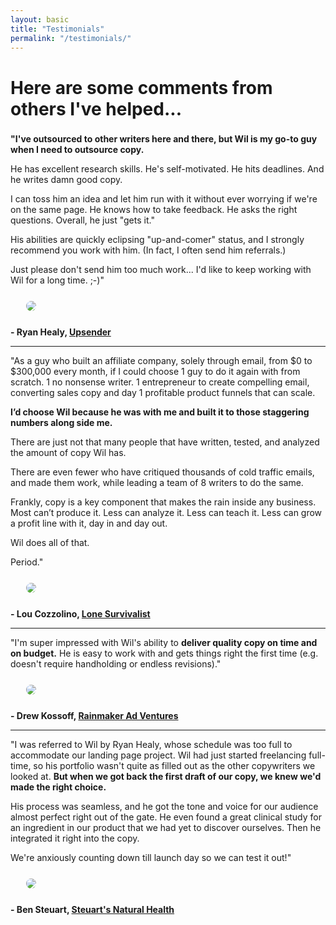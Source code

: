 ```yaml
---
layout: basic
title: "Testimonials"
permalink: "/testimonials/"
---
```


# Here are some comments from others I've helped...
###

**"I've outsourced to other writers here and there, but Wil is my go-to guy when I need to outsource copy.**

He has excellent research skills. He's self-motivated. He hits deadlines. And he writes damn good copy.

I can toss him an idea and let him run with it without ever worrying if we're on the same page. He knows how to take feedback. He asks the right questions. Overall, he just "gets it." 

His abilities are quickly eclipsing "up-and-comer" status, and I strongly recommend you work with him. (In fact, I often send him referrals.)

Just please don't send him too much work... I'd like to keep working with Wil for a long time. ;-)"
<br><img src="https://wilcleave.land/images/ryan_healy.jpg" style="max-width: 100px; border-radius: 50%; margin: 25px;"><br>
**- Ryan Healy, [Upsender](https://upsender.com/)**

---------

"As a guy who built an affiliate company, solely through email, from $0 to $300,000 every month, if I could choose 1 guy to do it again with from scratch. 1 no nonsense writer. 1 entrepreneur to create compelling email, converting sales copy and day 1 profitable product funnels that can scale.

**I’d choose Wil because he was with me and built it to those staggering numbers along side me.**

There are just not that many people that have written, tested, and analyzed the amount of copy Wil has.

There are even fewer who have critiqued thousands of cold traffic emails, and made them work, while leading a team of 8 writers to do the same.

Frankly, copy is a key component that makes the rain inside any business. Most can’t produce it. Less can analyze it. Less can teach it. Less can grow a profit line with it, day in and day out.

Wil does all of that.

Period."
<br><img src="https://wilcleave.land/images/lou_cozzolino.jpg" style="max-width: 100px; border-radius: 50%; margin: 25px;"><br>
**- Lou Cozzolino, [Lone Survivalist](https://lonesurvivalist.com/)**

---------

"I'm super impressed with Wil's ability to **deliver quality copy on time and on budget.** He is easy to work with and gets things right the first time (e.g. doesn't require handholding or endless revisions)." 
<br><img src="https://wilcleave.land/images/drew_kossoff.jpg" style="max-width: 100px; border-radius: 50%; margin: 25px;"><br>
**- Drew Kossoff, [Rainmaker Ad Ventures](https://rainmakeradventures.com/)**

<!---


"Wil is an incredible copywriter.

**He's able to immediately look at any copy, trim the fluff, and get the prospect to take action.**

His ability to whip up control-quality emails on the spot always amazes me.

But he also knows how to lead and manage.

He’s quick to celebrate team wins. While also happy to spend time helping and teaching others how to make their copy stronger and tighter.

You can tell he’s driven from a place of helping everyone succeed. No ego. 

I attribute a lot of my current copywriting skills to Wil’s patience and coaching.

It’s been a pleasure working with Wil, and wouldn’t hesitate to do so again in the future."

**- James Wilder, Advertising Hustle** 
--->

---------

"I was referred to Wil by Ryan Healy, whose schedule was too full to accommodate our landing page project. Wil had just started freelancing full-time, so his portfolio wasn't quite as filled out as the other copywriters we looked at. **But when we got back the first draft of our copy, we knew we'd made the right choice.** 

His process was seamless, and he got the tone and voice for our audience almost perfect right out of the gate. He even found a great clinical study for an ingredient in our product that we had yet to discover ourselves. Then he integrated it right into the copy. 

We're anxiously counting down till launch day so we can test it out!"
<br><img src="https://wilcleave.land/images/ben_steuart.jpg" style="max-width: 100px; border-radius: 50%; margin: 25px;"><br>
**- Ben Steuart, [Steuart's Natural Health](https://steuartsnatural.health/)**

